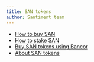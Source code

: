 ```yaml
---
title: SAN tokens
author: Santiment team
---
```


- [How to buy SAN](/san-tokens/how-to-buy-san/)
- [How to stake SAN](/san-tokens/how-to-stake-san/)
- [Buy SAN tokens using Bancor](/san-tokens/buy-san-tokens-using-bancor/)
- [About SAN tokens](/san-tokens/about-san-tokens/)


